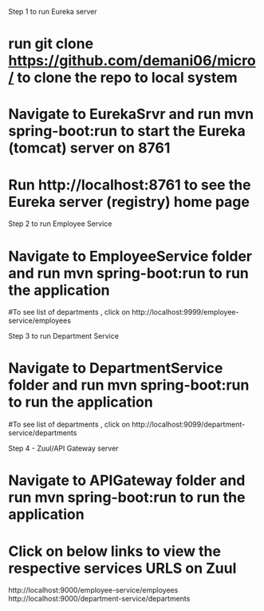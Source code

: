 Step 1 to run Eureka server
# run git clone https://github.com/demani06/micro/ to clone the repo to local system
# Navigate to EurekaSrvr and run mvn spring-boot:run to start the Eureka (tomcat) server on 8761
# Run http://localhost:8761 to see the Eureka server (registry) home page

Step 2 to run Employee Service
# Navigate to EmployeeService folder and run mvn spring-boot:run to run the application
#To see list of departments , click on http://localhost:9999/employee-service/employees

Step 3 to run Department Service
# Navigate to DepartmentService folder and run mvn spring-boot:run to run the application
#To see list of departments , click on http://localhost:9099/department-service/departments

Step 4 - Zuul/API Gateway server 
# Navigate to APIGateway folder and run mvn spring-boot:run to run the application
# Click on below links to view the respective services URLS on Zuul

http://localhost:9000/employee-service/employees
http://localhost:9000/department-service/departments

